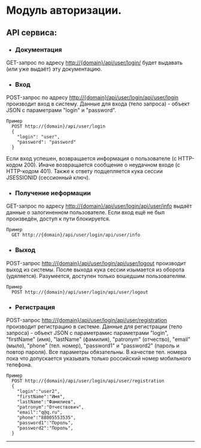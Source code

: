 # Модуль авторизации.

## API сервиса:
- ### Документация 
GET-запрос по адресу <http://{domain}/api/user/login/> будет выдавать (или уже выдаёт) эту документацию.

- ### Вход
POST-запрос по адресу <http://{domain}/api/user/login/api/user/login> производит вход в систему.
Данные для входа (тело запроса) - объект JSON с параметрами "login" и "password".
```
Пример
  POST http://{domain}/api/user/login
  {
    "login": "user", 
    "password": "password"
  }
```
Если вход успешен, возвращается информация о пользователе (с HTTP-кодом 200). Иначе возвращается сообщение о неудачном входе (с HTTP-кодом 401).
Также к ответу подцепляется кука сессии JSESSIONID (сессионный ключ).


- ### Получение иеформации
GET-запрос по адресу <http://{domain}/api/user/login/api/user/info> выдаёт данные о залогиненном пользователе.
Если вход ещё не был произведён, доступ к пути блокируется.
```
Пример
  GET http://{domain}/api/user/login/api/user/info
```

- ### Выход
POST-запрос <http://{domain}/api/user/login/api/user/logout> производит выход из системы.
После выхода кука сессии изымается из оборота (удяляется).
Разумеется, доступен только вошедшим пользователям.
```
Пример
  POST http://{domain}/api/user/login/api/user/logout
```

- ### Регистрация
POST-запрос <http://{domain}/api/user/login/api/user/registration> производит регистрацию в системе.
Данные для регистрации (тело запроса) - объект JSON с параметрамис параметрами "login", "firstName" (имя), "lastName" (фамилия), "patronym" (отчество), "email" (мыло), "phone" (тел. номер), "password1" и "password2" (пароль и повтор пароля).
Все параметры обязательны.
В качестве тел. номера пока что допускается указывать только российский номер мобильного телефона.
```
Пример
  POST http://{domain}/api/user/login/api/user/registration
  {
    "login":"user2",
    "firstName":"Имя",
    "lastName":"Фамилиев",
    "patronym":"Отчествович",
    "email":"q@q.ru",
    "phone":"88005553535",
    "password1":"Пороль",
    "password2":"Пороль",
  }
```

***